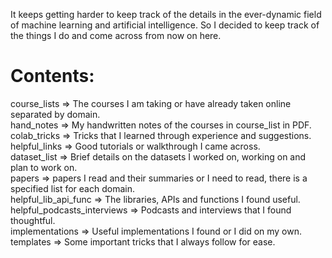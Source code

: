 It keeps getting harder to keep track of the details in the ever-dynamic field of machine learning and artificial intelligence. So I decided to keep track of the things I do and come across from now on here. <br/>

# Contents: <br/>
course_lists => The courses I am taking or have already taken online separated by domain.<br/>
hand_notes => My handwritten notes of the courses in course_list in PDF.<br/>
colab_tricks => Tricks that I learned through experience and suggestions.<br/>
helpful_links => Good tutorials or walkthrough I came across.<br/>
dataset_list => Brief details on the datasets I worked on, working on and plan to work on.<br/>
papers => papers I read and their summaries or I need to read, there is a specified list for each domain.<br/>
helpful_lib_api_func => The libraries, APIs and functions I found useful.<br/>
helpful_podcasts_interviews => Podcasts and interviews that I found thoughtful. <br/>
implementations => Useful implementations I found or I did on my own.<br/>
templates => Some important tricks that I always follow for ease.<br/>
